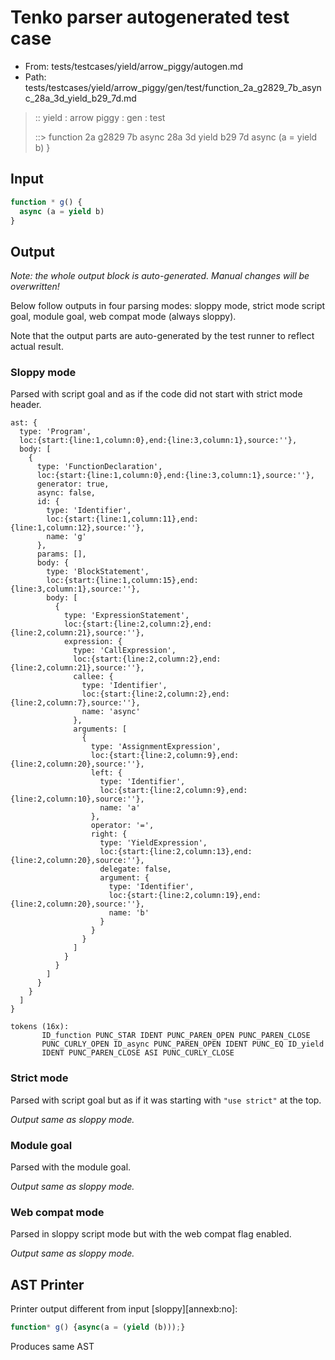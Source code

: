 # Tenko parser autogenerated test case

- From: tests/testcases/yield/arrow_piggy/autogen.md
- Path: tests/testcases/yield/arrow_piggy/gen/test/function_2a_g2829_7b_async_28a_3d_yield_b29_7d.md

> :: yield : arrow piggy : gen : test
>
> ::> function 2a g2829 7b async 28a 3d yield b29 7d
>            async (a = yield b)
>          }

## Input


`````js
function * g() {
  async (a = yield b)
}
`````

## Output

_Note: the whole output block is auto-generated. Manual changes will be overwritten!_

Below follow outputs in four parsing modes: sloppy mode, strict mode script goal, module goal, web compat mode (always sloppy).

Note that the output parts are auto-generated by the test runner to reflect actual result.

### Sloppy mode

Parsed with script goal and as if the code did not start with strict mode header.

`````
ast: {
  type: 'Program',
  loc:{start:{line:1,column:0},end:{line:3,column:1},source:''},
  body: [
    {
      type: 'FunctionDeclaration',
      loc:{start:{line:1,column:0},end:{line:3,column:1},source:''},
      generator: true,
      async: false,
      id: {
        type: 'Identifier',
        loc:{start:{line:1,column:11},end:{line:1,column:12},source:''},
        name: 'g'
      },
      params: [],
      body: {
        type: 'BlockStatement',
        loc:{start:{line:1,column:15},end:{line:3,column:1},source:''},
        body: [
          {
            type: 'ExpressionStatement',
            loc:{start:{line:2,column:2},end:{line:2,column:21},source:''},
            expression: {
              type: 'CallExpression',
              loc:{start:{line:2,column:2},end:{line:2,column:21},source:''},
              callee: {
                type: 'Identifier',
                loc:{start:{line:2,column:2},end:{line:2,column:7},source:''},
                name: 'async'
              },
              arguments: [
                {
                  type: 'AssignmentExpression',
                  loc:{start:{line:2,column:9},end:{line:2,column:20},source:''},
                  left: {
                    type: 'Identifier',
                    loc:{start:{line:2,column:9},end:{line:2,column:10},source:''},
                    name: 'a'
                  },
                  operator: '=',
                  right: {
                    type: 'YieldExpression',
                    loc:{start:{line:2,column:13},end:{line:2,column:20},source:''},
                    delegate: false,
                    argument: {
                      type: 'Identifier',
                      loc:{start:{line:2,column:19},end:{line:2,column:20},source:''},
                      name: 'b'
                    }
                  }
                }
              ]
            }
          }
        ]
      }
    }
  ]
}

tokens (16x):
       ID_function PUNC_STAR IDENT PUNC_PAREN_OPEN PUNC_PAREN_CLOSE
       PUNC_CURLY_OPEN ID_async PUNC_PAREN_OPEN IDENT PUNC_EQ ID_yield
       IDENT PUNC_PAREN_CLOSE ASI PUNC_CURLY_CLOSE
`````

### Strict mode

Parsed with script goal but as if it was starting with `"use strict"` at the top.

_Output same as sloppy mode._

### Module goal

Parsed with the module goal.

_Output same as sloppy mode._

### Web compat mode

Parsed in sloppy script mode but with the web compat flag enabled.

_Output same as sloppy mode._

## AST Printer

Printer output different from input [sloppy][annexb:no]:

````js
function* g() {async(a = (yield (b)));}
````

Produces same AST
